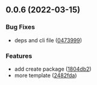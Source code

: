 ## 0.0.6 (2022-03-15)

### Bug Fixes

- deps and cli file ([0473999](https://github.com/posva/vue-termui/commit/04739996ede2b9d64a507a292ba813b7bafabe98))

### Features

- add create package ([1804db2](https://github.com/posva/vue-termui/commit/1804db281ed90c99a4d1b33ac199128279705782))
- more template ([2482fda](https://github.com/posva/vue-termui/commit/2482fdafa4ae76fc01241775a6387a07b25d3041))
